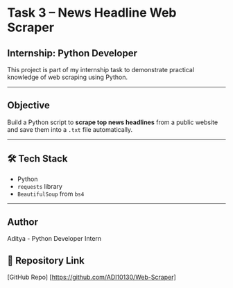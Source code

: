 # Task 3 – News Headline Web Scraper

## Internship: Python Developer  
This project is part of my internship task to demonstrate practical knowledge of web scraping using Python.

---

##  Objective

Build a Python script to **scrape top news headlines** from a public website and save them into a `.txt` file automatically.

---

## 🛠️ Tech Stack

- Python
- `requests` library
- `BeautifulSoup` from `bs4`

---
##  Author
Aditya - Python Developer Intern 
## 🔗 Repository Link
[GitHub Repo] [https://github.com/ADI10130/Web-Scraper]
